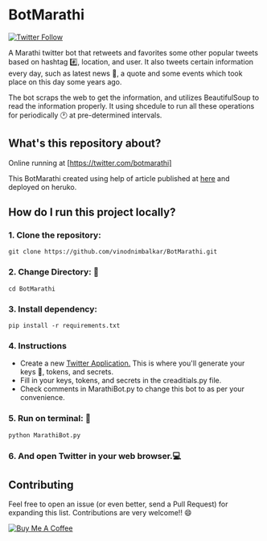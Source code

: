 # BotMarathi
[![Twitter Follow](https://img.shields.io/twitter/follow/botmarathi?color=w&label=follow%20%40Botmarathi&style=for-the-badge)](http://twitter.com/botmarathi)

A Marathi twitter bot that retweets and favorites some other popular tweets based on hashtag :hash:, location, and user. It also tweets certain information every day, such as latest news :newspaper:, a quote and some events which took place on this day some years ago.

The bot scraps the web to get the information, and utilizes BeautifulSoup to read the information properly. It using shcedule to run all these operations for periodically :clock1: at pre-determined intervals.

## What's this repository about?

Online running at [https://twitter.com/botmarathi]

This BotMarathi created using help of article published at [here](https://www.digitalocean.com/community/tutorials/how-to-create-a-twitterbot-with-python-3-and-the-tweepy-library) and deployed on heruko.


## How do I run this project locally?

### 1. Clone the repository:

    git clone https://github.com/vinodnimbalkar/BotMarathi.git

### 2. Change Directory:  :open_file_folder:
    cd BotMarathi

### 3. Install dependency:

    pip install -r requirements.txt

### 4. Instructions
   * Create a new [Twitter Application.](https://apps.twitter.com/app/new) This is where you'll generate your keys :key:, tokens, and secrets.
   * Fill in your keys, tokens, and secrets in the creaditials.py file.
   * Check comments in MarathiBot.py to change this bot to as per your convenience.

### 5. Run on terminal: :running:

    python MarathiBot.py

### 6. And open Twitter in your web browser.:computer:

## Contributing

Feel free to open an issue (or even better, send a Pull Request) for expanding this list. Contributions are very welcome!! 😄

<a href="https://www.buymeacoffee.com/vinodnimbalkar" target="_blank"><img src="https://www.buymeacoffee.com/assets/img/custom_images/orange_img.png" alt="Buy Me A Coffee" style="height: auto !important;width: auto !important;" ></a>
